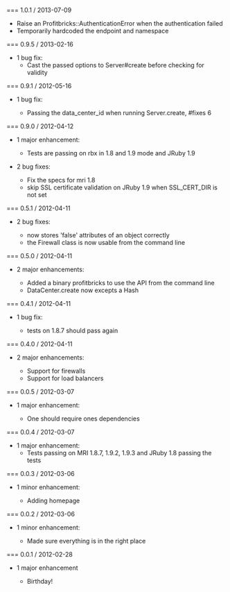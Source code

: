 === 1.0.1 / 2013-07-09

  * Raise an Profitbricks::AuthenticationError when the authentication failed
  * Temporarily hardcoded the endpoint and namespace

=== 0.9.5 / 2013-02-16

* 1 bug fix:
  * Cast the passed options to Server#create before checking for validity

=== 0.9.1 / 2012-05-16

* 1 bug fix:

  * Passing the data_center_id when running Server.create, #fixes 6

=== 0.9.0 / 2012-04-12

* 1 major enhancement:

  * Tests are passing on rbx in 1.8 and 1.9 mode and JRuby 1.9

* 2 bug fixes:

  * Fix the specs for mri 1.8
  * skip SSL certificate validation on JRuby 1.9 when SSL_CERT_DIR is not set

=== 0.5.1 / 2012-04-11

* 2 bug fixes:

  * now stores 'false' attributes of an object correctly
  * the Firewall class is now usable from the command line

=== 0.5.0 / 2012-04-11

* 2 major enhancements:

  * Added a binary profitbricks to use the API from the command line
  * DataCenter.create now excepts a Hash

=== 0.4.1 / 2012-04-11

* 1 bug fix:

  * tests on 1.8.7 should pass again

=== 0.4.0 / 2012-04-11

* 2 major enhancements:

  * Support for firewalls
  * Support for load balancers

=== 0.0.5 / 2012-03-07

* 1 major enhancement:

  * One should require ones dependencies

=== 0.0.4 / 2012-03-07

* 1 major enhancement:
  * Tests passing on MRI 1.8.7, 1.9.2, 1.9.3 and JRuby 1.8 passing the tests

=== 0.0.3 / 2012-03-06

* 1 minor enhancement:

  * Adding homepage

=== 0.0.2 / 2012-03-06

* 1 minor enhancement:

  * Made sure everything is in the right place

=== 0.0.1 / 2012-02-28

* 1 major enhancement

  * Birthday!
